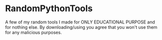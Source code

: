 # RandomPythonTools
A few of my random tools I made for ONLY EDUCATIONAL PURPOSE and for nothing else. By downloading/using you agree that you won't use them for any malicious purposes.
